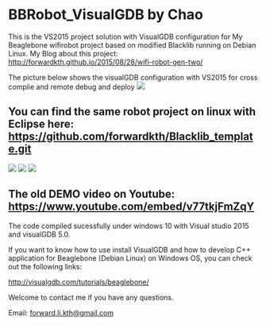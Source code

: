# BBRobot_VisualGDB by Chao
This is the VS2015 project solution with VisualGDB configuration for My Beaglebone wifirobot project based on modified Blacklib running on Debian Linux. 
My Blog about this project: http://forwardkth.github.io/2015/08/28/wifi-robot-gen-two/ 

The picture below shows the visualGDB configuration with VS2015 for cross complie and remote debug and deploy
![](http://ww3.sinaimg.cn/large/74505a4cgw1f1mhjohmbej21b70rcdwl.jpg)

You can find the same robot project on linux with Eclipse here: https://github.com/forwardkth/Blacklib_template.git 
------------------------------------------------------------
![](http://ww2.sinaimg.cn/mw690/74505a4cgw1evho2onxwsj21kw16o7wh.jpg)
![](http://ww1.sinaimg.cn/mw690/74505a4cgw1evgrdvaux5j21kw16o1if.jpg)
![](http://ww4.sinaimg.cn/mw1024/74505a4cjw1f15bm3c82lj218g0xcqku.jpg)

The old DEMO video on Youtube:
https://www.youtube.com/embed/v77tkjFmZqY
------------------------------------------------------------
The code compiled sucessfully under windows 10 with Visual studio 2015 and visualGDB 5.0.

If you want to know how to use install VisualGDB and how to develop C++ application for Beaglebone (Debian Linux) 
on Windows OS, you can check out the following links:

http://visualgdb.com/tutorials/beaglebone/

Welcome to contact me if you have any questions.

Email: forward.li.kth@gmail.com